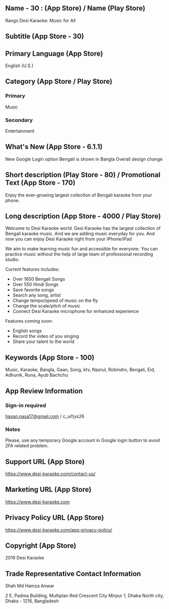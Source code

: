 ## Name - 30 :  (App Store) / Name (Play Store)

Rangs Desi Karaoke: Music for All 

## Subtitle (App Store - 30)

## Primary Language (App Store)

English (U.S.)

## Category (App Store / Play Store)

### Primary

Music

### Secondary

Entertainment

## What's New (App Store - 6.1.1)

New Google Login option
Bengali is shown in Bangla
Overall design change

## Short description (Play Store - 80) / Promotional Text (App Store - 170)

Enjoy the ever-growing largest collection of Bengali karaoke from your phone.

## Long description (App Store - 4000 / Play Store)

Welcome to Desi Karaoke world.
Desi Karaoke has the largest collection of Bengali karaoke music.
And we are adding music everyday for you. And now you can enjoy Desi Karaoke right from your iPhone/iPad

We aim to make learning music fun and accessible for everyone. You can practice music without the help of large team of professional recording studio.


Current features includes:

- Over 1650 Bengali Songs
- Over 550 Hindi Songs
- Save favorite songs
- Search any song, artist
- Change tempo/speed of music on the fly
- Change the scale/pitch of music
- Connect Desi Karaoke microphone for enhanced experience

Features coming soon:

- English songs
- Record the video of you singing
- Share your talent to the world

## Keywords (App Store - 100)

Music, Karaoke, Bangla, Gaan, Song, ktv, Nazrul, Robindro, Bengali, Eid, Adhunik, Runa, Ayub Bachchu

## App Review Information

### Sign-in required
hasan.nasa17@gmail.com / c_ui!)ys26

### Notes
Please, use any temporary Google account in Google login button to avoid 2FA related problem.

## Support URL (App Store)

https://www.desi-karaoke.com/contact-us/

## Marketing URL (App Store)

https://www.desi-karaoke.com

## Privacy Policy URL (App Store)

https://www.desi-karaoke.com/app-privacy-policy/

## Copyright (App Store)

2019 Desi Karaoke 

## Trade Representative Contact Information

Shah Md Hamza Anwar

2 E, Padma Building, Multiplan Red Crescent City Mirpur 1, Dhaka North city, Dhaka - 1216, Bangladesh